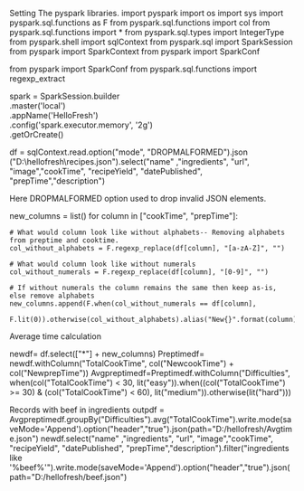 Setting The pyspark libraries.
import pyspark
import os
import sys
import pyspark.sql.functions as F
from pyspark.sql.functions import col
from pyspark.sql.functions import *
from pyspark.sql.types import IntegerType
from pyspark.shell import sqlContext
from pyspark.sql import SparkSession
from pyspark import SparkContext
from pyspark import SparkConf

from pyspark import SparkConf
from pyspark.sql.functions import regexp_extract

spark = SparkSession.builder \
      .master('local') \
      .appName('HelloFresh') \
      .config('spark.executor.memory', '2g') \
      .getOrCreate()

df = sqlContext.read.option("mode", "DROPMALFORMED").json ("D:\\hellofresh\\recipes.json").select("name" ,"ingredients", "url", "image","cookTime", "recipeYield", "datePublished", "prepTime","description")


Here DROPMALFORMED option used to drop invalid JSON elements.

new_columns = list()
for column in ["cookTime", "prepTime"]:

    # What would column look like without alphabets-- Removing alphabets from preptime and cooktime.
    col_without_alphabets = F.regexp_replace(df[column], "[a-zA-Z]", "")

    # What would column look like without numerals
    col_without_numerals = F.regexp_replace(df[column], "[0-9]", "")

    # If without numerals the column remains the same then keep as-is, else remove alphabets
    new_columns.append(F.when(col_without_numerals == df[column],
                        F.lit(0)).otherwise(col_without_alphabets).alias("New{}".format(column)))
                        
Average time calculation

newdf= df.select(["*"] + new_columns)
Preptimedf= newdf.withColumn("TotalCookTime", col("NewcookTime") + col("NewprepTime"))
Avgpreptimedf=Preptimedf.withColumn("Difficulties", when(col("TotalCookTime") < 30, lit("easy")).when((col("TotalCookTime") >= 30) & (col("TotalCookTime") < 60), lit("medium")).otherwise(lit("hard")))

Records with beef in ingredients
outpdf = Avgpreptimedf.groupBy("Difficulties").avg("TotalCookTime").write.mode(saveMode='Append').option("header","true").json(path="D:/hellofresh/Avgtime.json")
newdf.select("name" ,"ingredients", "url", "image","cookTime", "recipeYield", "datePublished",
             "prepTime","description").filter("ingredients like '%beef%'").write.mode(saveMode='Append').option("header","true").json(path="D:/hellofresh/beef.json")

